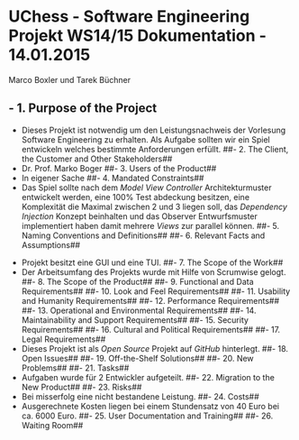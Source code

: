 # UChess - Software Engineering Projekt WS14/15 Dokumentation - 14.01.2015 #
Marco Boxler und Tarek Büchner


## - 1. Purpose of the Project ##
* Dieses Projekt ist notwendig um den Leistungsnachweis der Vorlesung Software Engineering zu erhalten. Als Aufgabe sollten wir ein Spiel entwickeln welches bestimmte Anforderungen erfüllt.
##- 2. The Client, the Customer and Other Stakeholders##
* Dr. Prof. Marko Boger
##- 3. Users of the Product##
* In eigener Sache
##- 4. Mandated Constraints##
* Das Spiel sollte nach dem *Model View Controller* Architekturmuster entwickelt werden, eine 100% Test abdeckung besitzen, eine Komplexität die Maximal zwischen 2 und 3 liegen soll, das *Dependency Injection* Konzept beinhalten und das Observer Entwurfsmuster implementiert haben damit mehrere *Views* zur parallel können.
##- 5. Naming Conventions and Definitions##
##- 6. Relevant Facts and Assumptions##
- Projekt besitzt eine GUI und eine TUI.
##- 7. The Scope of the Work##
- Der Arbeitsumfang des Projekts wurde mit Hilfe von Scrumwise gelogt.
##- 8. The Scope of the Product##
##- 9. Functional and Data Requirements##
##- 10. Look and Feel Requirements##
##- 11. Usability and Humanity Requirements##
##- 12. Performance Requirements##
##- 13. Operational and Environmental Requirements##
##- 14. Maintainability and Support Requirements##
##- 15. Security Requirements##
##- 16. Cultural and Political Requirements##
##- 17. Legal Requirements##
- Dieses Projekt ist als *Open Source* Projekt auf *GitHub* hinterlegt.
##- 18. Open Issues##
##- 19. Off-the-Shelf Solutions##
##- 20. New Problems##
##- 21. Tasks##
- Aufgaben wurde für 2 Entwickler aufgeteilt.
##- 22. Migration to the New Product##
##- 23. Risks##
- Bei misserfolg eine nicht bestandene Leistung.
##- 24. Costs##
- Ausgerechnete Kosten liegen bei einem Stundensatz von 40 Euro bei ca. 6000 Euro.
##- 25. User Documentation and Training##
##- 26. Waiting Room##

